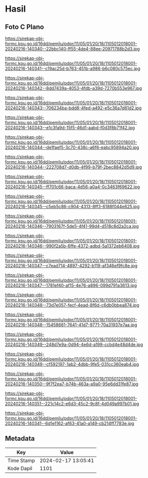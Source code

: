 # Hasil

## Foto C Plano

https://sirekap-obj-formc.kpu.go.id/16dd/pemilu/pdpr/11/05/01/20/18/1105012018001-20240216-140340--22bbc140-ff55-4de4-88ee-20971788b2d3.jpg

https://sirekap-obj-formc.kpu.go.id/16dd/pemilu/pdpr/11/05/01/20/18/1105012018001-20240216-140341--c19ac25d-b763-451b-a986-b6c080c575ec.jpg

https://sirekap-obj-formc.kpu.go.id/16dd/pemilu/pdpr/11/05/01/20/18/1105012018001-20240216-140342--8dd7439a-4053-4fdb-a39d-7270b553e967.jpg

https://sirekap-obj-formc.kpu.go.id/16dd/pemilu/pdpr/11/05/01/20/18/1105012018001-20240216-140343--706234ba-bdd8-4fed-a492-e5c36a7d61d2.jpg

https://sirekap-obj-formc.kpu.go.id/16dd/pemilu/pdpr/11/05/01/20/18/1105012018001-20240216-140343--e1c3fa9d-15f5-46d1-aabd-f0d3f8b71f42.jpg

https://sirekap-obj-formc.kpu.go.id/16dd/pemilu/pdpr/11/05/01/20/18/1105012018001-20240216-140344--de1faef5-3c70-438c-a6f6-eabc95894a20.jpg

https://sirekap-obj-formc.kpu.go.id/16dd/pemilu/pdpr/11/05/01/20/18/1105012018001-20240216-140344--222708d7-d0db-4f99-b79f-2bec8842d5d9.jpg

https://sirekap-obj-formc.kpu.go.id/16dd/pemilu/pdpr/11/05/01/20/18/1105012018001-20240216-140345--ff701c66-baca-4d56-a0a4-0c3463f69622.jpg

https://sirekap-obj-formc.kpu.go.id/16dd/pemilu/pdpr/11/05/01/20/18/1105012018001-20240216-140345--c5eb5c86-c904-4313-8ff3-6188f044e625.jpg

https://sirekap-obj-formc.kpu.go.id/16dd/pemilu/pdpr/11/05/01/20/18/1105012018001-20240216-140346--7903167f-5de5-4f41-99d4-d518c8d2a2ca.jpg

https://sirekap-obj-formc.kpu.go.id/16dd/pemilu/pdpr/11/05/01/20/18/1105012018001-20240216-140346--990f2a5b-6ffe-4372-adbd-5a1372eb6408.jpg

https://sirekap-obj-formc.kpu.go.id/16dd/pemilu/pdpr/11/05/01/20/18/1105012018001-20240216-140347--c7ead714-4897-4292-b119-af346ef9fc8e.jpg

https://sirekap-obj-formc.kpu.go.id/16dd/pemilu/pdpr/11/05/01/20/18/1105012018001-20240216-140347--1781ef40-af15-4e76-a896-099d791a3613.jpg

https://sirekap-obj-formc.kpu.go.id/16dd/pemilu/pdpr/11/05/01/20/18/1105012018001-20240216-140348--73d7e057-fecf-4ead-8f6d-c6db0bbea874.jpg

https://sirekap-obj-formc.kpu.go.id/16dd/pemilu/pdpr/11/05/01/20/18/1105012018001-20240216-140348--15458661-7641-41d7-9771-70a31937e7aa.jpg

https://sirekap-obj-formc.kpu.go.id/16dd/pemilu/pdpr/11/05/01/20/18/1105012018001-20240216-140349--248d7e9a-0d94-4e6d-a199-ccbd4e48d4de.jpg

https://sirekap-obj-formc.kpu.go.id/16dd/pemilu/pdpr/11/05/01/20/18/1105012018001-20240216-140349--cf592197-1ab2-4dbb-9fe5-031cc360eab4.jpg

https://sirekap-obj-formc.kpu.go.id/16dd/pemilu/pdpr/11/05/01/20/18/1105012018001-20240216-140350--9f7f2ea7-b74b-463a-a9a0-95e6dd31fe87.jpg

https://sirekap-obj-formc.kpu.go.id/16dd/pemilu/pdpr/11/05/01/20/18/1105012018001-20240216-140351--221c14c2-e6d3-45c2-9c8f-4d049a997b01.jpg

https://sirekap-obj-formc.kpu.go.id/16dd/pemilu/pdpr/11/05/01/20/18/1105012018001-20240216-140341--6d1e1162-af63-41a0-a149-cb214ff7783e.jpg


## Metadata

| Key        | Value               |
| ---------- | ------------------- |
| Time Stamp | 2024-02-17 13:05:41 |
| Kode Dapil | 1101                |



